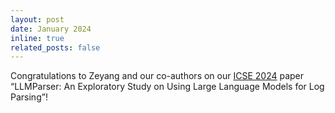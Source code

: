 ```yaml
---
layout: post
date: January 2024
inline: true
related_posts: false
---
```


Congratulations to Zeyang and our co-authors on our [ICSE 2024](https://conf.researchr.org/home/icse-2024) paper “LLMParser: An Exploratory Study on Using Large Language Models for Log Parsing”!